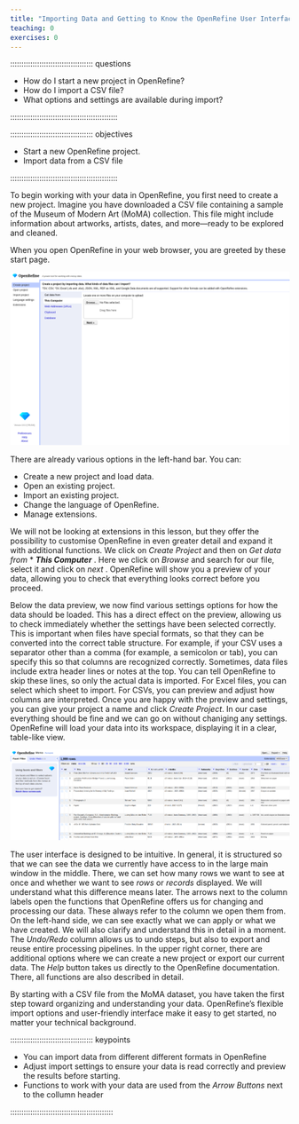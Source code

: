 ```yaml
---
title: "Importing Data and Getting to Know the OpenRefine User Interface"
teaching: 0
exercises: 0
---
```


::::::::::::::::::::::::::::::::::::: questions

+ How do I start a new project in OpenRefine?
+ How do I import a CSV file?
+ What options and settings are available during import?

::::::::::::::::::::::::::::::::::::::::::::::::

::::::::::::::::::::::::::::::::::::: objectives

+ Start a new OpenRefine project.
+ Import data from a CSV file

::::::::::::::::::::::::::::::::::::::::::::::::




To begin working with your data in OpenRefine, you first need to create a new project. Imagine you have downloaded a CSV file containing a sample of the Museum of Modern Art (MoMA) collection. This file might include information about artworks, artists, dates, and more—ready to be explored and cleaned.

When you open OpenRefine in your web browser, you are greeted by these start page. 


![Import Data Window](fig/01_data_import.png)


There are already various options in the left-hand bar. You can:

+ Create a new project and load data.
+ Open an existing project.
+ Import an existing project.
+ Change the language of OpenRefine. 
+ Manage extensions. 

We will not be looking at extensions in this lesson, but they offer the possibility to customise OpenRefine in even greater detail and expand it with additional functions. We click on *Create Project* and then on *Get data from* * ***This Computer*** . Here we click on *Browse* and search for our file, select it and click on *next* .
OpenRefine will show you a preview of your data, allowing you to check that everything looks correct before you proceed.

Below the data preview, we now find various settings options for how the data should be loaded. This has a direct effect on the preview, allowing us to check immediately whether the settings have been selected correctly. This is important when files have special formats, so that they can be converted into the correct table structure.
For example, if your CSV uses a separator other than a comma (for example, a semicolon or tab), you can specify this so that columns are recognized correctly.
Sometimes, data files include extra header lines or notes at the top. You can tell OpenRefine to skip these lines, so only the actual data is imported.
For Excel files, you can select which sheet to import. For CSVs, you can preview and adjust how columns are interpreted.
Once you are happy with the preview and settings, you can give your project a name and click *Create Project*. In our case everything should be fine and we can go on without chaniging any settings.
OpenRefine will load your data into its workspace, displaying it in a clear, table-like view. 


![Import Data Window](fig/02_start.png)


The user interface is designed to be intuitive. In general, it is structured so that we can see the data we currently have access to in the large main window in the middle. There, we can set how many rows we want to see at once and whether we want to see *rows* or *records* displayed. We will understand what this difference means later. The arrows next to the column labels open the functions that OpenRefine offers us for changing and processing our data. These always refer to the column we open them from. On the left-hand side, we can see exactly what we can apply or what we have created. We will also clarify and understand this in detail in a moment. The *Undo/Redo* column allows us to undo steps, but also to export and reuse entire processing pipelines. 
In the upper right corner, there are additional options where we can create a new project or export our current data. The *Help* button takes us directly to the OpenRefine documentation. There, all functions are also described in detail.

By starting with a CSV file from the MoMA dataset, you have taken the first step toward organizing and understanding your data. OpenRefine’s flexible import options and user-friendly interface make it easy to get started, no matter your technical background.

::::::::::::::::::::::::::::::::::::: keypoints

+ You can import data from different different formats in OpenRefine
+ Adjust import settings to ensure your data is read correctly and preview the results before starting.
+ Functions to work with your data are used from the *Arrow Buttons* next to the collumn header

::::::::::::::::::::::::::::::::::::::::::::::
